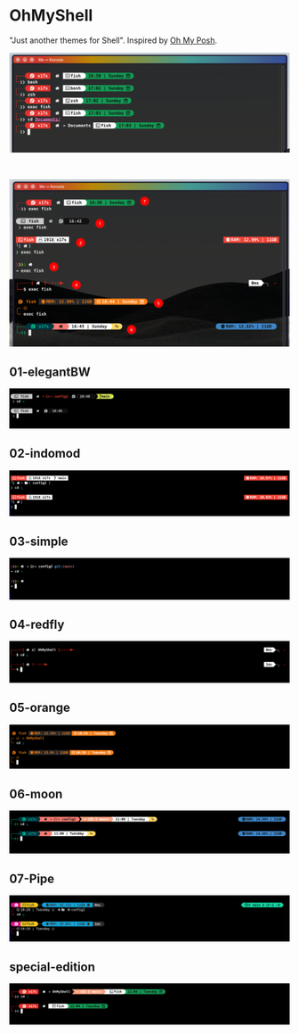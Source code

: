 # OhMyShell

"Just another themes for Shell".  Inspired by [Oh My Posh](https://github.com/jandedobbeleer/oh-my-posh).

<div align="center"> 

![SE](https://github.com/deka1918/OhMyShell/blob/main/SE.png?raw=true)

<br>

![tested fedora](https://github.com/deka1918/OhMyShell/blob/main/tested%20fedora.png?raw=true)


</div>


## 01-elegantBW
![Image](https://github.com/deka1918/OhMyShell/blob/main/images/01-elegantBW.png?raw=true)


## 02-indomod
![Image](https://github.com/deka1918/OhMyShell/blob/main/images/02-indomod.png?raw=true)


## 03-simple
![Image](https://github.com/deka1918/OhMyShell/blob/main/images/03-simple.png?raw=true)


## 04-redfly
![Image](https://github.com/deka1918/OhMyShell/blob/main/images/04-redfly.png?raw=true)


## 05-orange
![Image](https://github.com/deka1918/OhMyShell/blob/main/images/05-orange.png?raw=true)


## 06-moon
![Image](https://github.com/deka1918/OhMyShell/blob/main/images/06-moon.png?raw=true)


## 07-Pipe
![Image](https://github.com/deka1918/OhMyShell/blob/main/images/07-Pipe.png?raw=true)


## special-edition
![Image](https://github.com/deka1918/OhMyShell/blob/main/images/special-edition.png?raw=true)

